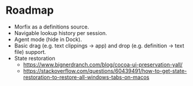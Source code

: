 #  Roadmap

- Morfix as a definitions source.
- Navigable lookup history per session.
- Agent mode (hide in Dock).
- Basic drag (e.g. text clippings -> app) and drop (e.g. definition -> text file) support.
- State restoration
    - https://www.bignerdranch.com/blog/cocoa-ui-preservation-yall/
    - https://stackoverflow.com/questions/60439491/how-to-get-state-restoration-to-restore-all-windows-tabs-on-macos
